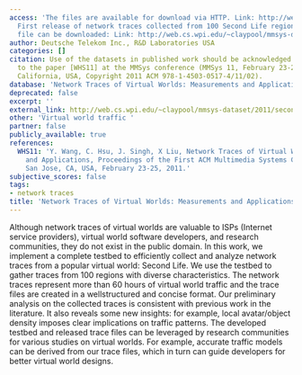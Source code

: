 ```yaml
---
access: 'The files are available for download via HTTP. Link: http://web.cs.wpi.edu/~claypool/mmsys-dataset/2011/second-life/download.html
  First release of network traces collected from 100 Second Life regions. The tar
  file can be downloaded: Link: http://web.cs.wpi.edu/~claypool/mmsys-dataset/2011/second-life/traces.v1.tgz'
author: Deutsche Telekom Inc., R&D Laboratories USA
categories: []
citation: Use of the datasets in published work should be acknowledged by a full citation
  to the paper [WHS11] at the MMSys conference (MMSys 11, February 23-25, San Jose,
  California, USA, Copyright 2011 ACM 978-1-4503-0517-4/11/02).
database: 'Network Traces of Virtual Worlds: Measurements and Applications'
deprecated: false
excerpt: ''
external_link: http://web.cs.wpi.edu/~claypool/mmsys-dataset/2011/second-life/author.html
other: 'Virtual world traffic '
partner: false
publicly_available: true
references:
  WHS11: 'Y. Wang, C. Hsu, J. Singh, X Liu, Network Traces of Virtual Worlds: Measurements
    and Applications, Proceedings of the First ACM Multimedia Systems Conference (MMSys),
    San Jose, CA, USA, February 23-25, 2011.'
subjective_scores: false
tags:
- network traces
title: 'Network Traces of Virtual Worlds: Measurements and Applications'
---
```


Although network traces of virtual worlds are valuable to ISPs (Internet service providers), virtual world software developers, and research communities, they do not exist in the public domain. In this work, we implement a complete testbed to efficiently collect and analyze network traces from a popular virtual world: Second Life. We use the testbed to gather traces from 100 regions with diverse characteristics. The network traces represent more than 60 hours of virtual world traffic and the trace files are created in a wellstructured and concise format. Our preliminary analysis on the collected traces is consistent with previous work in the literature. It also reveals some new insights: for example, local avatar/object density imposes clear implications on traffic patterns. The developed testbed and released trace files can be leveraged by research communities for various studies on virtual worlds. For example, accurate traffic models can be derived from our trace files, which in turn can guide developers for better virtual world designs.